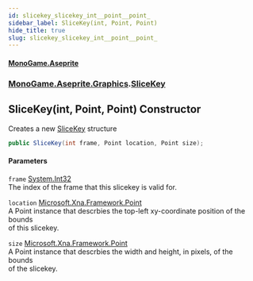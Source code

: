 ```yaml
---
id: slicekey_slicekey_int__point__point_
sidebar_label: SliceKey(int, Point, Point)
hide_title: true
slug: slicekey_slicekey_int__point__point_
---
```

#### [MonoGame.Aseprite](index 'index')
### [MonoGame.Aseprite.Graphics](monogame_aseprite_graphics 'MonoGame.Aseprite.Graphics').[SliceKey](slicekey 'MonoGame.Aseprite.Graphics.SliceKey')
## SliceKey(int, Point, Point) Constructor
Creates a new [SliceKey](slicekey 'MonoGame.Aseprite.Graphics.SliceKey') structure  
```csharp
public SliceKey(int frame, Point location, Point size);
```
#### Parameters
`frame` [System.Int32](https://docs.microsoft.com/en-us/dotnet/api/System.Int32 'System.Int32')  
The index of the frame that this slicekey is valid for.  
  
`location` [Microsoft.Xna.Framework.Point](https://docs.microsoft.com/en-us/dotnet/api/Microsoft.Xna.Framework.Point 'Microsoft.Xna.Framework.Point')  
A Point instance that descrbies the top-left xy-coordinate position of the bounds  
of this slicekey.  
  
`size` [Microsoft.Xna.Framework.Point](https://docs.microsoft.com/en-us/dotnet/api/Microsoft.Xna.Framework.Point 'Microsoft.Xna.Framework.Point')  
A Point instance that descrbies the width and height, in pixels, of the bounds  
of the slicekey.  
  
